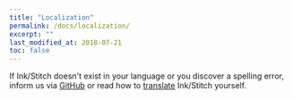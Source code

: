 ```yaml
---
title: "Localization"
permalink: /docs/localization/
excerpt: ""
last_modified_at: 2018-07-21
toc: false
---
```

If Ink/Stitch doesn't exist in your language or you discover a spelling error, inform us via [GitHub](https://github.com/inkstitch/inkstitch/issues) or read how to [translate](/developers/localize/) Ink/Stitch yourself.
